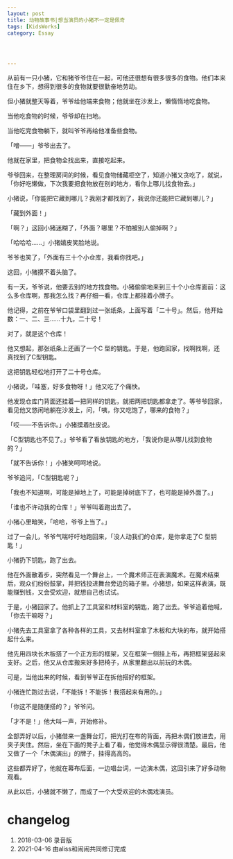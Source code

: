 ```yaml
---
layout: post
title: 动物故事书|想当演员的小猪不一定是佩奇
tags: [KidsWorks]
category: Essay




---
```


从前有一只小猪，它和猪爷爷住在一起，可他还很想有很多很多的食物。他们本来住在乡下，想得到很多的食物就要很勤奋地劳动。



但小猪就整天等着，爷爷给他端来食物；他就坐在沙发上，懒惰惰地吃食物。



当他吃食物的时候，爷爷却在扫地。

当他吃完食物躺下，就叫爷爷再给他准备些食物。

「噌——」爷爷出去了。

他就在家里，把食物全找出来，直接吃起来。



爷爷回来，在整理房间的时候，看见食物储藏柜空了，知道小猪又贪吃了，就说，「你好吃懒做，下次我要把食物放在别的地方，看你上哪儿找食物去。」



小猪说，「你能把它藏到哪儿？我刚才都找到了，我说你还能把它藏到哪儿？」



「藏到外面！」



「啊？」这回小猪迷糊了，「外面？哪里？不怕被别人偷掉啊？」



「哈哈哈……」小猪嬉皮笑脸地说。



爷爷也笑了，「外面有三十个小仓库，我看你找吧。」



这回，小猪摸不着头脑了。



有一天，爷爷说，他要去别的地方找食物。小猪偷偷地来到三十个小仓库面前：这么多仓库啊，那我怎么找？再仔细一看，仓库上都挂着小牌子。



他记得，之前在爷爷口袋里翻到过一张纸条，上面写着「二十号」。然后，他开始数：一、二、三……十九，二十号！



对了，就是这个仓库！



他又想起，那张纸条上还画了一个C 型的钥匙。于是，他跑回家，找啊找啊，还真找到了C型钥匙。



这把钥匙轻松地打开了二十号仓库。



小猪说，「哇塞，好多食物呀！」他又吃了个痛快。



他发现仓库门背面还挂着一把同样的钥匙，就把两把钥匙都拿走了。等爷爷回家，看见他又悠闲地躺在沙发上，问，「咦，你又吃饱了，哪来的食物？」



「哎——不告诉你。」小猪摸着肚皮说。



「C型钥匙也不见了。」爷爷看了看放钥匙的地方，「我说你是从哪儿找到食物的？」



「就不告诉你！」小猪笑呵呵地说。



爷爷追问，「C型钥匙呢？」



「我也不知道啊，可能是掉地上了，可能是掉树底下了，也可能是掉外面了。」



「谁也不许动我的仓库！」爷爷叫着跑出去了。



小猪心里暗笑，「哈哈，爷爷上当了。」



过了一会儿，爷爷气喘吁吁地跑回来，「没人动我们的仓库，是你拿走了C 型钥匙！」



小猪扔下钥匙，跑了出去。



他在外面散着步，突然看见一个舞台上，一个魔术师正在表演魔术。在魔术结束后，观众们纷纷鼓掌，并把钱投进舞台旁边的箱子里。小猪想，如果这样表演，既能赚到钱，又会受欢迎，就想自己也试试。



于是，小猪回家了。他抓上了工具室和材料室的钥匙，跑了出去。爷爷追着他喊，「你去干嘛呀？」



小猪先去工具室拿了各种各样的工具，又去材料室拿了木板和大块的布，就开始搭起什么来。



他先用四块长木板搭了一个正方形的框架，又在框架一侧挂上布，再把框架竖起来支好。之后，他又从仓库搬来好多把椅子，从家里翻出以前玩的木偶。



可是，当他出来的时候，看到爷爷正在拆他搭好的框架。



小猪连忙跑过去说，「不能拆！不能拆！我搭起来有用的。」



「你这不是随便搭的？」爷爷问。



「才不是！」他大叫一声，开始修补。



全部弄好以后，小猪借来一盏舞台灯，把光打在布的背面，再把木偶们放进去，用夹子夹住。然后，坐在下面的凳子上看了看，他觉得木偶显示得很清楚。最后，他又做了一个「木偶演出」的牌子，挂得高高的。



这些都弄好了，他就在幕布后面，一边唱台词，一边演木偶，这回引来了好多动物观看。

从此以后，小猪就不懒了，而成了一个大受欢迎的木偶戏演员。



# changelog

1. 2018-03-06 录音版
2. 2021-04-16 由aliss和闹闹共同修订完成